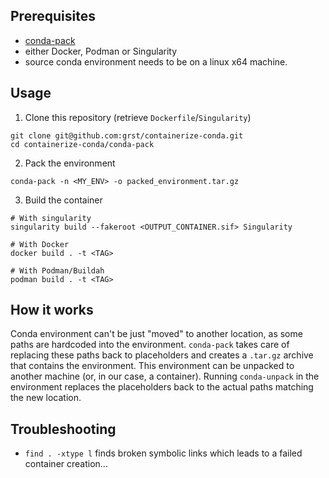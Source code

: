 ## Prerequisites

 * [conda-pack](https://conda.github.io/conda-pack/)
 * either Docker, Podman or Singularity
 * source conda environment needs to be on a linux x64 machine.

## Usage

1. Clone this repository (retrieve `Dockerfile`/`Singularity`)

```
git clone git@github.com:grst/containerize-conda.git
cd containerize-conda/conda-pack
```

2. Pack the environment

```
conda-pack -n <MY_ENV> -o packed_environment.tar.gz
```

3. Build the container

```
# With singularity
singularity build --fakeroot <OUTPUT_CONTAINER.sif> Singularity

# With Docker
docker build . -t <TAG>

# With Podman/Buildah
podman build . -t <TAG>
```

## How it works
Conda environment can't be just "moved" to another location, as some paths are
hardcoded into the environment. `conda-pack` takes care of replacing these paths
back to placeholders and creates a `.tar.gz` archive that contains the
environment. This environment can be unpacked to another machine (or, in our
case, a container). Running `conda-unpack` in the environment replaces the
placeholders back to the actual paths matching the new location.

## Troubleshooting

 * `find . -xtype l` finds broken symbolic links which leads to a failed container creation...